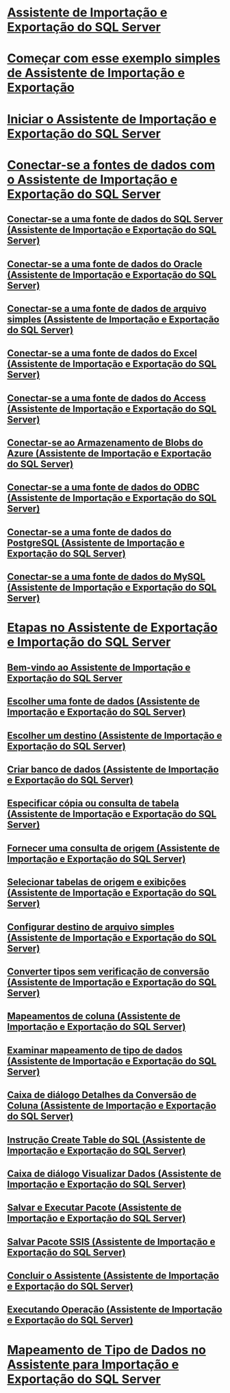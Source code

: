 # [Assistente de Importação e Exportação do SQL Server](import-and-export-data-with-the-sql-server-import-and-export-wizard.md)  
# [Começar com esse exemplo simples de Assistente de Importação e Exportação](get-started-with-this-simple-example-of-the-import-and-export-wizard.md)  
# [Iniciar o Assistente de Importação e Exportação do SQL Server](start-the-sql-server-import-and-export-wizard.md)  
# [Conectar-se a fontes de dados com o Assistente de Importação e Exportação do SQL Server](connect-to-data-sources-with-the-sql-server-import-and-export-wizard.md)  
## [Conectar-se a uma fonte de dados do SQL Server (Assistente de Importação e Exportação do SQL Server)](connect-to-a-sql-server-data-source-sql-server-import-and-export-wizard.md)  
## [Conectar-se a uma fonte de dados do Oracle (Assistente de Importação e Exportação do SQL Server)](connect-to-an-oracle-data-source-sql-server-import-and-export-wizard.md)  
## [Conectar-se a uma fonte de dados de arquivo simples (Assistente de Importação e Exportação do SQL Server)](connect-to-a-flat-file-data-source-sql-server-import-and-export-wizard.md)  
## [Conectar-se a uma fonte de dados do Excel (Assistente de Importação e Exportação do SQL Server)](connect-to-an-excel-data-source-sql-server-import-and-export-wizard.md)  
## [Conectar-se a uma fonte de dados do Access (Assistente de Importação e Exportação do SQL Server)](connect-to-an-access-data-source-sql-server-import-and-export-wizard.md)  
## [Conectar-se ao Armazenamento de Blobs do Azure (Assistente de Importação e Exportação do SQL Server)](connect-to-azure-blob-storage-sql-server-import-and-export-wizard.md)  
## [Conectar-se a uma fonte de dados do ODBC (Assistente de Importação e Exportação do SQL Server)](connect-to-an-odbc-data-source-sql-server-import-and-export-wizard.md)  
## [Conectar-se a uma fonte de dados do PostgreSQL (Assistente de Importação e Exportação do SQL Server)](connect-to-a-postgresql-data-source-sql-server-import-and-export-wizard.md)  
## [Conectar-se a uma fonte de dados do MySQL (Assistente de Importação e Exportação do SQL Server)](connect-to-a-mysql-data-source-sql-server-import-and-export-wizard.md)  
# [Etapas no Assistente de Exportação e Importação do SQL Server](steps-in-the-sql-server-import-and-export-wizard.md)  
## [Bem-vindo ao Assistente de Importação e Exportação do SQL Server](welcome-to-sql-server-import-and-export-wizard.md)  
## [Escolher uma fonte de dados (Assistente de Importação e Exportação do SQL Server)](choose-a-data-source-sql-server-import-and-export-wizard.md)  
## [Escolher um destino (Assistente de Importação e Exportação do SQL Server)](choose-a-destination-sql-server-import-and-export-wizard.md)  
## [Criar banco de dados (Assistente de Importação e Exportação do SQL Server)](create-database-sql-server-import-and-export-wizard.md)  
## [Especificar cópia ou consulta de tabela (Assistente de Importação e Exportação do SQL Server)](specify-table-copy-or-query-sql-server-import-and-export-wizard.md)  
## [Fornecer uma consulta de origem (Assistente de Importação e Exportação do SQL Server)](provide-a-source-query-sql-server-import-and-export-wizard.md)  
## [Selecionar tabelas de origem e exibições (Assistente de Importação e Exportação do SQL Server)](select-source-tables-and-views-sql-server-import-and-export-wizard.md)  
## [Configurar destino de arquivo simples (Assistente de Importação e Exportação do SQL Server)](configure-flat-file-destination-sql-server-import-and-export-wizard.md)  
## [Converter tipos sem verificação de conversão (Assistente de Importação e Exportação do SQL Server)](convert-types-without-conversion-checking-sql-server-import-and-export-wizard.md)  
## [Mapeamentos de coluna (Assistente de Importação e Exportação do SQL Server)](column-mappings-sql-server-import-and-export-wizard.md)  
## [Examinar mapeamento de tipo de dados (Assistente de Importação e Exportação do SQL Server)](review-data-type-mapping-sql-server-import-and-export-wizard.md)  
## [Caixa de diálogo Detalhes da Conversão de Coluna (Assistente de Importação e Exportação do SQL Server)](column-conversion-details-dialog-box-sql-server-import-and-export-wizard.md)  
## [Instrução Create Table do SQL (Assistente de Importação e Exportação do SQL Server)](create-table-sql-statement-sql-server-import-and-export-wizard.md)  
## [Caixa de diálogo Visualizar Dados (Assistente de Importação e Exportação do SQL Server)](preview-data-dialog-box-sql-server-import-and-export-wizard.md)  
## [Salvar e Executar Pacote (Assistente de Importação e Exportação do SQL Server)](save-and-run-package-sql-server-import-and-export-wizard.md)  
## [Salvar Pacote SSIS (Assistente de Importação e Exportação do SQL Server)](save-ssis-package-sql-server-import-and-export-wizard.md)  
## [Concluir o Assistente (Assistente de Importação e Exportação do SQL Server)](complete-the-wizard-sql-server-import-and-export-wizard.md)  
## [Executando Operação (Assistente de Importação e Exportação do SQL Server)](performing-operation-sql-server-import-and-export-wizard.md)  
# [Mapeamento de Tipo de Dados no Assistente para Importação e Exportação do SQL Server](data-type-mapping-in-the-sql-server-import-and-export-wizard.md)  